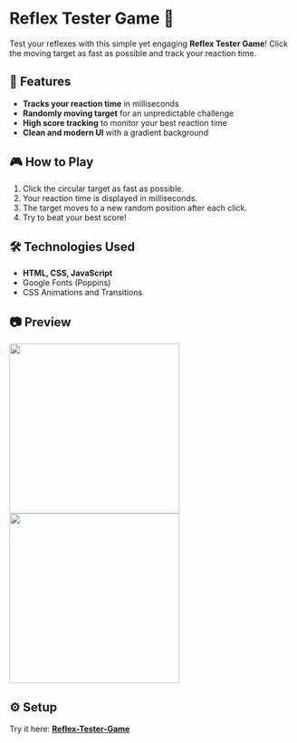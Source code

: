 # Reflex Tester Game 🎯

Test your reflexes with this simple yet engaging **Reflex Tester Game**! Click the moving target as fast as possible and track your reaction time.

## 🚀 Features
- **Tracks your reaction time** in milliseconds
- **Randomly moving target** for an unpredictable challenge
- **High score tracking** to monitor your best reaction time
- **Clean and modern UI** with a gradient background

## 🎮 How to Play
1. Click the circular target as fast as possible.
2. Your reaction time is displayed in milliseconds.
3. The target moves to a new random position after each click.
4. Try to beat your best score!

## 🛠️ Technologies Used
- **HTML, CSS, JavaScript**
- Google Fonts (Poppins)
- CSS Animations and Transitions

## 📷 Preview

<img src="https://raw.githubusercontent.com/rajnandiniini/Reflex-Tester-Game/main/images/s1.png" width="300" height="auto">
<img src="https://raw.githubusercontent.com/rajnandiniini/Reflex-Tester-Game/main/images/s2.png" width="300" height="auto">


## ⚙️ Setup  

Try it here: **[Reflex-Tester-Game](https://rajnandiniini.github.io/Reflex-Tester-Game/)**  

